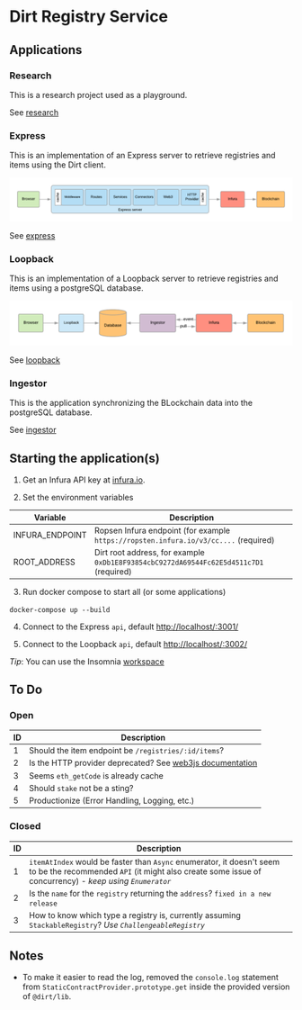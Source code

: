 # Dirt Registry Service

## Applications

### Research

This is a research project used as a playground.

See [research](./research)

### Express

This is an implementation of an Express server to retrieve registries and items using the Dirt client.

![Express](/docs/images/express.png)

See [express](./express)

### Loopback

This is an implementation of a Loopback server to retrieve registries and items using a postgreSQL database.

![Loopback](/docs/images/loopback.png)

See [loopback](./loopback)

### Ingestor

This is the application synchronizing the BLockchain data into the postgreSQL database.

See [ingestor](./ingestor)

## Starting the application(s)

1. Get an Infura API key at [infura.io](infura.io).

2. Set the environment variables

Variable | Description
---- | ----
INFURA_ENDPOINT | Ropsen Infura endpoint (for example `https://ropsten.infura.io/v3/cc....` (required)
ROOT_ADDRESS | Dirt root address, for example `0xDb1E8F93854cbC9272dA69544Fc62E5d4511c7D1` (required)

3. Run docker compose to start all (or some applications)

`docker-compose up --build`

4. Connect to the Express `api`, default [http://localhost/:3001/](http://localhost/:3001/)

5. Connect to the Loopback `api`, default [http://localhost/:3002/](http://localhost/:3002/)

*Tip*: You can use the Insomnia [workspace](./tools/insomnia)

## To Do

### Open

ID | Description
---- | ----
1 | Should the item endpoint be `/registries/:id/items`?
2 | Is the HTTP provider deprecated? See [web3js documentation](https://web3js.readthedocs.io/en/1.0/web3.html#value)
3 | Seems `eth_getCode` is already cache
4 | Should `stake` not be a sting?
5 | Productionize (Error Handling, Logging, etc.)

### Closed

ID | Description
---- | ----
1 | `itemAtIndex` would be faster than `Async` enumerator, it doesn't seem to be the recommended `API` (it might also create some issue of concurrency) - *keep using `Enumerator`*
2 | Is the `name` for the `registry` returning the `address`? `fixed in a new release`
3 | How to know which type a registry is, currently assuming `StackableRegistry`? *Use `ChallengeableRegistry`*

## Notes

- To make it easier to read the log, removed the `console.log` statement from `StaticContractProvider.prototype.get` inside the provided version of `@dirt/lib`.
